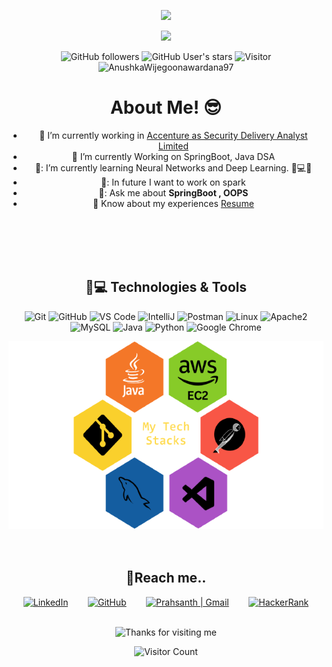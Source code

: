 <p align="center">
  <img src="https://miro.medium.com/max/2048/1*OohqW5DGh9CQS4hLY5FXzA.png" height="230"/>
</p>
<div align="center">
  <img src="https://readme-typing-svg.herokuapp.com?font=Kalam&color=%2338C2FF&size=50&center=true&vCenter=true&height=60&width=600&lines=I'm+Prashanth+%3C3;Welcome+to+my+profile!" 
</div>

![GitHub followers](https://img.shields.io/github/followers/AnushkaWijegoonawardana97?style=social) ![GitHub User's stars](https://img.shields.io/github/stars/AnushkaWijegoonawardana97?style=social) ![Visitor](https://visitor-badge.laobi.icu/badge?page_id=AnushkaWijegoonawardana97.repoName) <img src="https://komarev.com/ghpvc/?username=AnushkaWijegoonawardana97" alt="AnushkaWijegoonawardana97" />

<h1>About Me! 😎</h1>

- 🔭 I’m currently working in <a href="https://phoenix.tech/griffyn/" target="blank">Accenture as Security Delivery Analyst Limited</a>
- 🌱 I’m currently Working on SpringBoot, Java DSA
- 🌱: I’m currently learning Neural Networks and Deep Learning. 🧠💻🤖
- 🤔: In future I want to work on spark
- 💬: Ask me about **SpringBoot , OOPS**
- 📄 Know about my experiences <a href="https://github.com/Sincipherr/Sincipherr/blob/main/Prashanth_N%20-%20Resume.docx" target="blank">Resume</a>
<br/>

<br>
<br>
<br>

## 🚀💻 Technologies & Tools

  ![Git](https://img.shields.io/badge/-Git-black?style=flat-square&logo=git)
  ![GitHub](https://img.shields.io/badge/-GitHub-181717?style=flat-square&logo=github)
  ![VS Code](https://img.shields.io/badge/-VS%20Code-007ACC?style=flat-square&logo=visual-studio-code)
  ![IntelliJ](https://img.shields.io/badge/-IntelliJ%20IDEA-black?style=flat-square&logo=jetbrains)
  ![Postman](https://img.shields.io/badge/Postman-black?style=flat-square&logo=postman) 
  ![Linux](https://img.shields.io/badge/Linux-black?style=flat-square&logo=linux)
  ![Apache2](https://img.shields.io/badge/Apache2-black?style=flat-square&logo=apache)
  ![MySQL](https://img.shields.io/badge/-MySQL-black?style=flat-square&logo=mysql)
  ![Java](https://img.shields.io/badge/Java-orange?style=flat-square&logo=java)
  ![Python](https://img.shields.io/badge/-Python-black?style=flat-square&logo=Python)
  ![Google Chrome](https://img.shields.io/badge/Chrome-black?style=flat-square&logo=google-chrome)
  <div align="center">
<img height="300" alt="My Tech Stacks" src="IMGtechstacks.png" />
  </div>
<br>
<br>
  
  ## 📌Reach me..

<p align="center">
   <a href="https://www.linkedin.com/in/prashanth13/"><img alt="LinkedIn" title="LinkedIn" height="48" width="48" src="https://github.com/peterthehan/peterthehan/blob/d79cc23b62615a0d38ab46bfa3896a4d4bb30c85/assets/linkedin.svg"></a>
  &nbsp;&nbsp;&nbsp;&nbsp;&nbsp;&nbsp;
  <a href="https://github.com/Sincipherr"><img alt="GitHub" title="GitHub" height="48" width="48" src="https://github.com/peterthehan/peterthehan/blob/d79cc23b62615a0d38ab46bfa3896a4d4bb30c85/assets/github.svg"></a>
  &nbsp;&nbsp;&nbsp;&nbsp;&nbsp;&nbsp;
  <a href="mailto:prashanthprashu911@gmail.com"><img alt="Prahsanth | Gmail" title="email" height="48" width="48" 
src="https://github.com/TheDudeThatCode/TheDudeThatCode/blob/master/Assets/Gmail.svg"></a>
  &nbsp;&nbsp;&nbsp;&nbsp;&nbsp;&nbsp;
   <a href="https://www.hackerrank.com/sincipherr?hr_r=1"><img alt="HackerRank" title="HackerRank" height="48" width="48" 
src="https://upload.wikimedia.org/wikipedia/commons/4/40/HackerRank_Icon-1000px.png"></a>

</p>

<br>


<div align="center">

<img height="120" alt="Thanks for visiting me" width="100%" src="https://raw.githubusercontent.com/BrunnerLivio/brunnerlivio/master/images/marquee.svg" />
<br />

![Visitor Count](https://profile-counter.glitch.me/abhishek-singh-manhas/count.svg)
